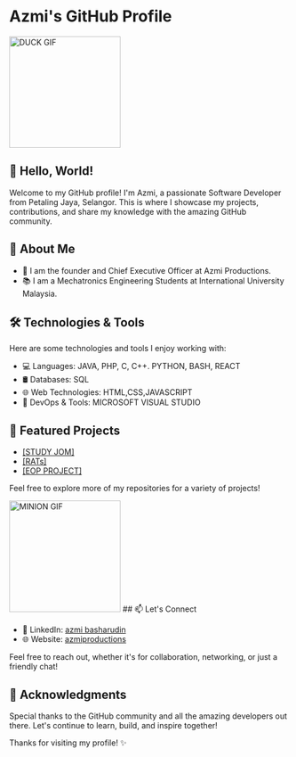 # Azmi's GitHub Profile
<img src="https://i.pinimg.com/originals/57/61/5b/57615b8c0092a66c1d4058b1692955cc.gif" alt="DUCK GIF" width="200"/>

## 👋 Hello, World!

Welcome to my GitHub profile! I'm Azmi, a passionate Software Developer from Petaling Jaya, Selangor. This is where I showcase my projects, contributions, and share my knowledge with the amazing GitHub community.

## 🚀 About Me

- 💼 I am the founder and Chief Executive Officer at Azmi Productions.
- 📚 I am a Mechatronics Engineering Students at International University Malaysia.

  
## 🛠️ Technologies & Tools

Here are some technologies and tools I enjoy working with:

- 💻 Languages: JAVA, PHP, C, C++. PYTHON, BASH, REACT
- 🛢️ Databases: SQL
- 🌐 Web Technologies: HTML,CSS,JAVASCRIPT
- 🔧 DevOps & Tools: MICROSOFT VISUAL STUDIO


## 🌟 Featured Projects

- [[STUDY JOM]](https://github.com/didi2612/RATs)
- [[RATs]](https://github.com/didi2612/RATs)
- [[EOP PROJECT]](https://github.com/didi2612/EOP-PROJECT)


Feel free to explore more of my repositories for a variety of projects!

<img src="https://storage.googleapis.com/gweb-uniblog-publish-prod/original_images/tenor_1.gif" alt="MINION GIF" width="200"/>
## 📫 Let's Connect

- 💼 LinkedIn: [azmi basharudin](https://www.linkedin.com/in/azmi-basharudin/)
- 🌐 Website: [azmiproductions](https://azmiproductions.com)

Feel free to reach out, whether it's for collaboration, networking, or just a friendly chat!


## 🙏 Acknowledgments

Special thanks to the GitHub community and all the amazing developers out there. Let's continue to learn, build, and inspire together!

Thanks for visiting my profile! ✨
